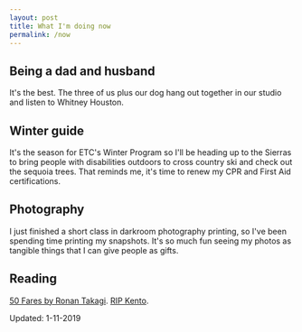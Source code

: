 ```yaml
---
layout: post
title: What I'm doing now
permalink: /now
---
```


## Being a dad and husband

It's the best. The three of us plus our dog hang out together in our studio and listen to Whitney Houston.

## Winter guide

It's the season for ETC's Winter Program so I'll be heading up to the Sierras to bring people with disabilities outdoors to cross country ski and check out the sequoia trees.
That reminds me, it's time to renew my CPR and First Aid certifications.

## Photography

I just finished a short class in darkroom photography printing, so I've been spending time printing my snapshots.
It's so much fun seeing my photos as tangible things that I can give people as gifts.

## Reading

[50 Fares by Ronan Takagi](https://smile.amazon.com/Fifty-Fares-Ronan-Takagi/dp/1521989958/ref=tmm_pap_swatch_0?_encoding=UTF8&qid=&sr=). [RIP Kento](https://www.gofundme.com/kent-morizawa-fight-against-lymphoma).

Updated: 1-11-2019
